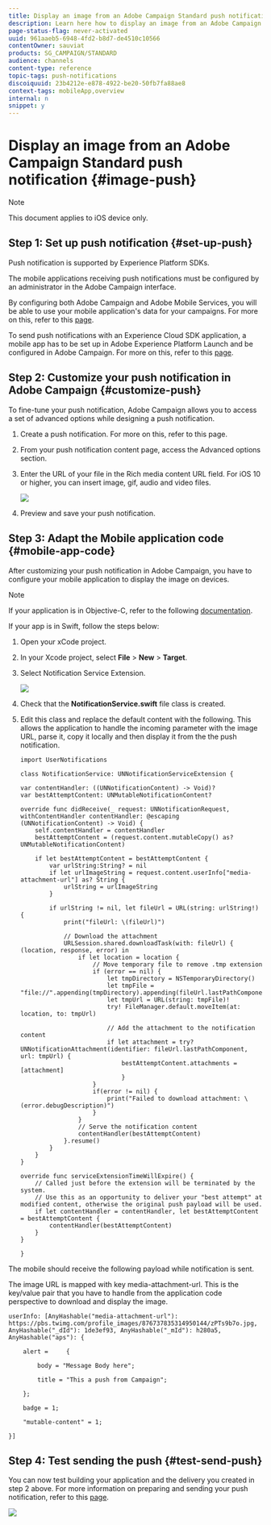 ```yaml
---
title: Display an image from an Adobe Campaign Standard push notification
description: Learn here how to display an image from an Adobe Campaign push notification on an iOS device.
page-status-flag: never-activated
uuid: 961aaeb5-6948-4fd2-b8d7-de4510c10566
contentOwner: sauviat
products: SG_CAMPAIGN/STANDARD
audience: channels
content-type: reference
topic-tags: push-notifications
discoiquuid: 23b4212e-e878-4922-be20-50fb7fa88ae8
context-tags: mobileApp,overview
internal: n
snippet: y
---
```


# Display an image from an Adobe Campaign Standard push notification {#image-push}

>[!NOTE]
>
>This document applies to iOS device only.

## Step 1: Set up push notification {#set-up-push}

Push notification is supported by Experience Platform SDKs.

The mobile applications receiving push notifications must be configured by an administrator in the Adobe Campaign interface.

By configuring both Adobe Campaign and Adobe Mobile Services, you will be able to use your mobile application's data for your campaigns. For more on this, refer to this [page](https://helpx.adobe.com/campaign/kb/configuring-app-sdk.html).

To send push notifications with an Experience Cloud SDK application, a mobile app has to be set up in Adobe Experience Platform Launch and be configured in Adobe Campaign. For more on this, refer to this [page](https://helpx.adobe.com/campaign/kb/configuring-app-sdk.html#ChannelspecificapplicationconfigurationinAdobeCampaign).

## Step 2: Customize your push notification in Adobe Campaign {#customize-push}

To fine-tune your push notification, Adobe Campaign allows you to access a set of advanced options while designing a push notification.

1. Create a push notification. For more on this, refer to this page.

1. From your push notification content page, access the Advanced options section.

1. Enter the URL of your file in the Rich media content URL field.
  For iOS 10 or higher, you can insert image, gif, audio and video files. 

    ![](assets/push_notif_advanced_6.png)

1. Preview and save your push notification.

## Step 3: Adapt the Mobile application code {#mobile-app-code}

After customizing your push notification in Adobe Campaign, you have to configure your mobile application to display the image on devices.

>[!NOTE]
>
>If your application is in Objective-C, refer to the following [documentation](https://docs.adobe.com/content/help/en/mobile-services/ios/messaging-ios/push-messaging/c-set-up-rich-push-notif-ios.html).

If your app is in Swift, follow the steps below: 

1. Open your xCode project.

1. In your Xcode project, select **File** > **New** > **Target**.

1. Select Notification Service Extension.

    ![](assets/push_notif_advanced_12.png)

1. Check that the **NotificationService.swift** file class is created.

1. Edit this class and replace the default content with the following.
    This allows the application to handle the incoming parameter with the image URL, parse it, copy it locally and then display it from the the push notification.

    ```
    import UserNotifications
 
    class NotificationService: UNNotificationServiceExtension {
     
    var contentHandler: ((UNNotificationContent) -> Void)?
    var bestAttemptContent: UNMutableNotificationContent?
     
    override func didReceive(_ request: UNNotificationRequest, withContentHandler contentHandler: @escaping (UNNotificationContent) -> Void) {
        self.contentHandler = contentHandler
        bestAttemptContent = (request.content.mutableCopy() as? UNMutableNotificationContent)
 
        if let bestAttemptContent = bestAttemptContent {
            var urlString:String? = nil
            if let urlImageString = request.content.userInfo["media-attachment-url"] as? String {
                urlString = urlImageString
            }
             
            if urlString != nil, let fileUrl = URL(string: urlString!) {
                print("fileUrl: \(fileUrl)")
                 
                // Download the attachment
                URLSession.shared.downloadTask(with: fileUrl) { (location, response, error) in
                    if let location = location {
                        // Move temporary file to remove .tmp extension
                        if (error == nil) {
                            let tmpDirectory = NSTemporaryDirectory()
                            let tmpFile = "file://".appending(tmpDirectory).appending(fileUrl.lastPathComponent)
                            let tmpUrl = URL(string: tmpFile)!
                            try! FileManager.default.moveItem(at: location, to: tmpUrl)
                             
                            // Add the attachment to the notification content
                            if let attachment = try? UNNotificationAttachment(identifier: fileUrl.lastPathComponent, url: tmpUrl) {
                                bestAttemptContent.attachments = [attachment]
                                }
                        }
                        if(error != nil) {
                            print("Failed to download attachment: \(error.debugDescription)")
                        }
                    }
                    // Serve the notification content
                    contentHandler(bestAttemptContent)
                }.resume()
            }
        }
    }
     
    override func serviceExtensionTimeWillExpire() {
        // Called just before the extension will be terminated by the system.
        // Use this as an opportunity to deliver your "best attempt" at modified content, otherwise the original push payload will be used.
        if let contentHandler = contentHandler, let bestAttemptContent = bestAttemptContent {
            contentHandler(bestAttemptContent)
        }
    }

    }
    ```

The mobile should receive the following payload while notification is sent.

The image URL is mapped with key media-attachment-url. This is the key/value pair that you have to handle from the application code perspective to download and display the image.

```
userInfo: [AnyHashable("media-attachment-url"): https://pbs.twimg.com/profile_images/876737835314950144/zPTs9b7o.jpg, AnyHashable("_dId"): 1de3ef93, AnyHashable("_mId"): h280a5, AnyHashable("aps"): {
 
    alert =     {
 
        body = "Message Body here";
 
        title = "This a push from Campaign";
 
    };
 
    badge = 1;
 
    "mutable-content" = 1;
 
}]
```

## Step 4: Test sending the push {#test-send-push}

You can now test building your application and the delivery you created in step 2 above. For more information on preparing and sending your push notification, refer to this [page](../../channels/using/preparing-and-sending-a-push-notification.md).

![](assets/push_notif_advanced_34.png)

